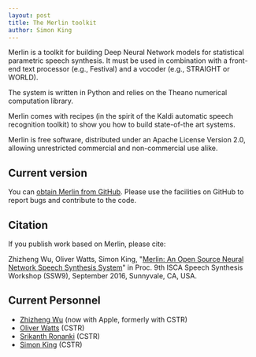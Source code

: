 ```yaml
---
layout: post
title: The Merlin toolkit
author: Simon King
---
```


Merlin is a toolkit for building Deep Neural Network models for statistical parametric speech synthesis. It must be used in combination with a front-end text processor (e.g., Festival) and a vocoder (e.g., STRAIGHT or WORLD).

The system is written in Python and relies on the Theano numerical computation library.

Merlin comes with recipes (in the spirit of the Kaldi automatic speech recognition toolkit) to show you how to build state-of-the art systems.

Merlin is free software, distributed under an Apache License Version 2.0, allowing unrestricted commercial and non-commercial use alike.

Current version
---------------

You can [obtain Merlin from GitHub](https://github.com/CSTR-Edinburgh/merlin). Please use the facilities on GitHub to report bugs and contribute to the code.


Citation
--------

If you publish work based on Merlin, please cite: 

Zhizheng Wu, Oliver Watts, Simon King, "[Merlin: An Open Source Neural Network Speech Synthesis System](http://ssw9.net/papers/ssw9_PS2-13_Wu.pdf)" in Proc. 9th ISCA Speech Synthesis Workshop (SSW9), September 2016, Sunnyvale, CA, USA.

Current Personnel
-----------------

- [Zhizheng Wu](http://www.zhizheng.org/) (now with Apple, formerly with CSTR)
- [Oliver Watts](http://homepages.inf.ed.ac.uk/owatts/) (CSTR)
- [Srikanth Ronanki](https://github.com/ronanki) (CSTR)
- [Simon King](http://www.cstr.ed.ac.uk/ssi/people/simonk.html) (CSTR)

